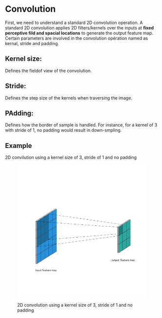 # Convolution
First, we need to understand a standard 2D convolution operation. A standard 2D convolution applies 2D filters/kernels over the inputs at **fixed perceptive fild and spacial locations** to generate the output feature map. Certain parameters are involved in the convolution opération named as kernal, stride and padding.

## Kernel size:
Defines the fieldof view of the convolution. 

## Stride: 
Defines the step size of the kernels when traversing the image. 

## PAdding:
Defines how the border of sample is handled. For instance, for a kernel of 3 with stride of 1, no padding would result in down-smpling.
## Example
2D convilution using a kernel size of 3, stride of 1 and no padding

<figure>
  <p align="center">
  <img src=Image/conv.gif alt="2D convolution using a kernel size of 3, stride of 1 and no padding"/>
  <figcaption>2D convolution using a kernel size of 3, stride of 1 and no padding</figcaption>
  </p>
</figure>

